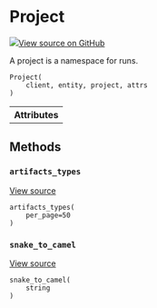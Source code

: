 # Project



[![](https://www.tensorflow.org/images/GitHub-Mark-32px.png)View source on GitHub](https://www.github.com/wandb/client/tree/v0.10.30/wandb/apis/public.py#L723-L741)




A project is a namespace for runs.

<pre><code>Project(
    client, entity, project, attrs
)</code></pre>







<!-- Tabular view -->
<table>
<tr><th>Attributes</th></tr>


</table>



## Methods

<h3 id="artifacts_types"><code>artifacts_types</code></h3>

<a target="_blank" href="https://www.github.com/wandb/client/tree/v0.10.30/wandb/apis/public.py#L739-L741">View source</a>

<pre><code>artifacts_types(
    per_page=50
)</code></pre>




<h3 id="snake_to_camel"><code>snake_to_camel</code></h3>

<a target="_blank" href="https://www.github.com/wandb/client/tree/v0.10.30/wandb/apis/public.py#L567-L569">View source</a>

<pre><code>snake_to_camel(
    string
)</code></pre>






